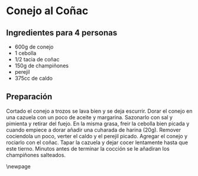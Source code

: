 # Conejo al Coñac

## Ingredientes para 4 personas

- 600g de conejo
- 1 cebolla
- 1/2 tacia de coñac
- 150g de champiñones
- perejil
- 375cc de caldo


## Preparación

Cortado el conejo a trozos se lava bien y se deja escurrir.
Dorar el conejo en una cazuela con un poco de aceite y margarina.
Sazonarlo  con sal y pimienta y retirar del fuejo.
En la misma grasa, freir la cebolla bien picada y cuando empiece a dorar añadir una cuharada de harina (20g).
Remover cociendola un poco, verter el caldo y el perejil picado.
Agregar el conejo y rociarlo con el coñac.
Tapar la cazuela y dejar cocer lentamente hasta que este tierno.
Minutos antes de terminar la cocción se le añadiran los champiñones salteados.

\newpage




